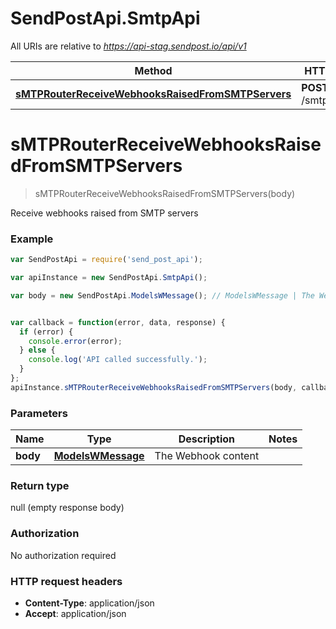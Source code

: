 # SendPostApi.SmtpApi

All URIs are relative to *https://api-stag.sendpost.io/api/v1*

Method | HTTP request | Description
------------- | ------------- | -------------
[**sMTPRouterReceiveWebhooksRaisedFromSMTPServers**](SmtpApi.md#sMTPRouterReceiveWebhooksRaisedFromSMTPServers) | **POST** /smtp/webhook | 


<a name="sMTPRouterReceiveWebhooksRaisedFromSMTPServers"></a>
# **sMTPRouterReceiveWebhooksRaisedFromSMTPServers**
> sMTPRouterReceiveWebhooksRaisedFromSMTPServers(body)



Receive webhooks raised from SMTP servers <br>

### Example
```javascript
var SendPostApi = require('send_post_api');

var apiInstance = new SendPostApi.SmtpApi();

var body = new SendPostApi.ModelsWMessage(); // ModelsWMessage | The Webhook content


var callback = function(error, data, response) {
  if (error) {
    console.error(error);
  } else {
    console.log('API called successfully.');
  }
};
apiInstance.sMTPRouterReceiveWebhooksRaisedFromSMTPServers(body, callback);
```

### Parameters

Name | Type | Description  | Notes
------------- | ------------- | ------------- | -------------
 **body** | [**ModelsWMessage**](ModelsWMessage.md)| The Webhook content | 

### Return type

null (empty response body)

### Authorization

No authorization required

### HTTP request headers

 - **Content-Type**: application/json
 - **Accept**: application/json


